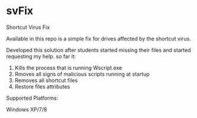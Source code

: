 svFix
=====

Shortcut Virus Fix

Available in this repo is a simple fix for drives affected by the shortcut virus.

Developed this solution after students started missing their files and started requesting my help.
so far it:

1) Kills the process that is running Wscript.exe
2) Rmoves all signs of malicious scripts running at startup
3) Removes all shortcut files
4) Restore files attributes

Supported Platforms:

Windows XP/7/8

